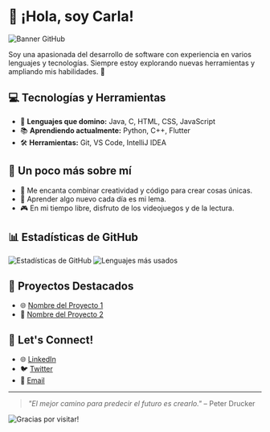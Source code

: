 # 👋 ¡Hola, soy Carla!

![Banner GitHub](https://media.giphy.com/media/qgQUggAC3Pfv687qPC/giphy.gif)

Soy una apasionada del desarrollo de software con experiencia en varios lenguajes y tecnologías. Siempre estoy explorando nuevas herramientas y ampliando mis habilidades. 🚀

## 💻 Tecnologías y Herramientas

- 🌟 **Lenguajes que domino:** Java, C, HTML, CSS, JavaScript
- 📚 **Aprendiendo actualmente:** Python, C++, Flutter
- 🛠️ **Herramientas:** Git, VS Code, IntelliJ IDEA

## 🌱 Un poco más sobre mí

- 🎨 Me encanta combinar creatividad y código para crear cosas únicas.
- 📖 Aprender algo nuevo cada día es mi lema.
- 🎮 En mi tiempo libre, disfruto de los videojuegos y de la lectura.

## 📊 Estadísticas de GitHub

![Estadísticas de GitHub](https://github-readme-stats.vercel.app/api?username=carlaalma&show_icons=true&theme=radical)
![Lenguajes más usados](https://github-readme-stats.vercel.app/api/top-langs/?username=carlaalma&layout=compact&theme=radical)

## 🚀 Proyectos Destacados

- 🌐 [Nombre del Proyecto 1](#)
- 📱 [Nombre del Proyecto 2](#)

## 🎉 Let's Connect!

- 🌐 [LinkedIn](https://linkedin.com/in/tuusuario)
- 🐦 [Twitter](https://twitter.com/tuusuario)
- 📧 [Email](mailto:tuemail@gmail.com)

---

> *"El mejor camino para predecir el futuro es crearlo."* – Peter Drucker

![Gracias por visitar!](https://media.giphy.com/media/hvRJCLFzcasrR4ia7z/giphy.gif)


<!--
**carlaalma/carlaalma** is a ✨ _special_ ✨ repository because its `README.md` (this file) appears on your GitHub profile.

Here are some ideas to get you started:

- 🔭 I’m currently working on ...
- 🌱 I’m currently learning ...
- 👯 I’m looking to collaborate on ...
- 🤔 I’m looking for help with ...
- 💬 Ask me about ...
- 📫 How to reach me: ...
- 😄 Pronouns: ...
- ⚡ Fun fact: ...
-->
